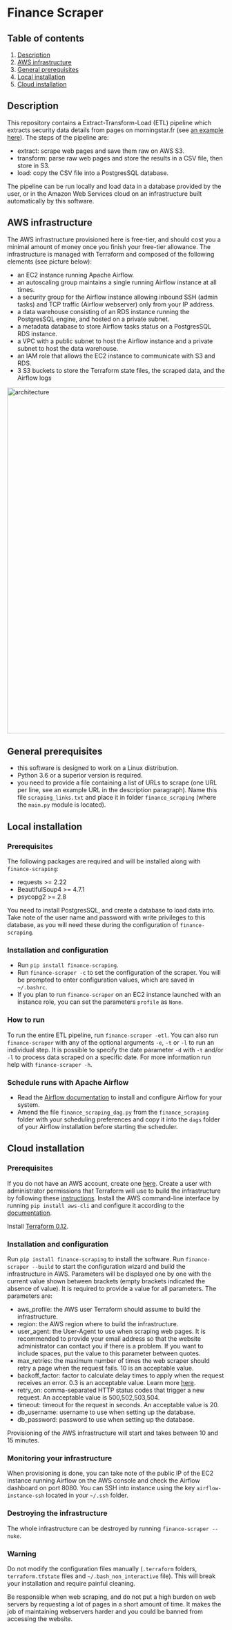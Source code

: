 # Finance Scraper

## Table of contents
1. [Description](README.md#description)
2. [AWS infrastructure](README.md#aws-infrastructure)
3. [General prerequisites](README.md#general-prerequisites)
4. [Local installation](README.md#local-installation)
5. [Cloud installation](README.md#cloud-installation)

## Description
This repository contains a Extract-Transform-Load (ETL) pipeline which extracts security
data details from pages on morningstar.fr (see [an example here](http://tools.morningstar.fr/fr/stockreport/default.aspx?Site=fr&id=0P0001A178&LanguageId=fr-FR&SecurityToken=0P0001A178]3]0]E0WWE$$ALL,DREXG$XHEL,DREXG$XLON,DREXG$XNYS)). The steps of the pipeline are:
* extract: scrape web pages and save them raw on AWS S3.
* transform: parse raw web pages and store the results in a CSV file, then store in S3.
* load: copy the CSV file into a PostgresSQL database.

The pipeline can be run locally and load data in a database provided by the user, or in the Amazon Web Services cloud on an infrastructure built automatically by this software.

## AWS infrastructure
The AWS infrastructure provisioned here is free-tier, and should cost you a minimal amount of money once you finish your free-tier allowance.
The infrastructure is managed with Terraform and composed of the following elements (see picture below):
* an EC2 instance running Apache Airflow.
* an autoscaling group maintains a single running Airflow instance at all times.
* a security group for the Airflow instance allowing inbound SSH (admin tasks) and TCP traffic (Airflow webserver) only from your IP address.
* a data warehouse consisting of an RDS instance running the PostgresSQL engine, and hosted on a private subnet.
* a metadata database to store Airflow tasks status on a PostgresSQL RDS instance.
* a VPC with a public subnet to host the Airflow instance and a private subnet to host the data warehouse.
* an IAM role that allows the EC2 instance to communicate with S3 and RDS.
* 3 S3 buckets to store the Terraform state files, the scraped data, and the Airflow logs

<img src="docs/images/finance_scraper.png" width="800" alt="architecture" >

## General prerequisites
* this software is designed to work on a Linux distribution.
* Python 3.6 or a superior version is required.
* you need to provide a file containing a list of URLs to scrape (one URL per line, see an example URL in the description paragraph). Name this file `scraping_links.txt` and place it in folder `finance_scraping` (where the `main.py` module is located).

## Local installation
### Prerequisites
The following packages are required and will be installed along with `finance-scraping`:
* requests >= 2.22
* BeautifulSoup4 >= 4.7.1
* psycopg2 >= 2.8

You need to install PostgresSQL, and create a database to load data into. Take note of the user name and password with write privileges to this database, as you will need these during the configuration of `finance-scraping`.

### Installation and configuration
* Run `pip install finance-scraping`.
* Run `finance-scraper -c` to set the configuration of the scraper. You will be prompted to enter configuration values, which are saved in `~/.bashrc`.
* If you plan to run `finance-scraper` on an EC2 instance launched with an instance role, you can set the parameters `profile` as `None`.

### How to run
To run the entire ETL pipeline, run `finance-scraper -etl`. You can also run `finance-scraper` with any of the optional arguments `-e`, `-t` or `-l` to run an individual step. It is possible to specify the date parameter `-d` with `-t` and/or `-l` to process data scraped on a specific date. For more information run help with `finance-scraper -h`.

### Schedule runs with Apache Airflow
* Read the [Airflow documentation](https://airflow.apache.org/index.html) to install and configure Airflow for your system.
* Amend the file `finance_scraping_dag.py` from the `finance_scraping` folder with your scheduling preferences and copy it into the `dags` folder of your Airflow installation before starting the scheduler.

## Cloud installation
### Prerequisites
If you do not have an AWS account, create one [here](https://aws.amazon.com/console). Create a user with administrator permissions that Terraform will use to build the infrastructure by following these [instructions](https://docs.aws.amazon.com/mediapackage/latest/ug/setting-up-create-iam-user.html). Install the AWS command-line interface by running `pip install aws-cli` and configure it according to the [documentation](https://docs.aws.amazon.com/cli/latest/userguide/cli-chap-configure.html).

Install [Terraform 0.12](https://learn.hashicorp.com/terraform/getting-started/install.html).

### Installation and configuration
Run `pip install finance-scraping` to install the software. Run `finance-scraper --build` to start the configuration wizard and build the infrastructure in AWS. Parameters will be displayed one by one with the current value shown between brackets (empty brackets indicated the absence of value). It is required to provide a value for all parameters. The parameters are:
* aws_profile: the AWS user Terraform should assume to build the infrastructure.
* region: the AWS region where to build the infrastructure.
* user_agent: the User-Agent to use when scraping web pages. It is recommended to provide your email address so that the website administrator can contact you if there is a problem. If you want to include spaces, put the value to this parameter between quotes.
* max_retries: the maximum number of times the web scraper should retry a page when the request fails. 10 is an acceptable value.
* backoff_factor: factor to calculate delay times to apply when the request receives an error. 0.3 is an acceptable value. Learn more [here](https://urllib3.readthedocs.io/en/latest/reference/urllib3.util.html#module-urllib3.util.retry).
* retry_on: comma-separated HTTP status codes that trigger a new request. An acceptable value is 500,502,503,504.
* timeout: timeout for the request in seconds. An acceptable value is 20.
* db_username: username to use when setting up the database.
* db_password: password to use when setting up the database.

Provisioning of the AWS infrastructure will start and takes between 10 and 15 minutes.

### Monitoring your infrastructure
When provisioning is done, you can take note of the public IP of the EC2 instance running Airflow on the AWS console and check the Airflow dashboard on port 8080. You can SSH into instance using the key `airflow-instance-ssh` located in your `~/.ssh` folder.

### Destroying the infrastructure
The whole infrastructure can be destroyed by running `finance-scraper --nuke`.

### Warning
Do not modify the configuration files manually (`.terraform` folders, `terraform.tfstate` files and `~/.bash_non_interactive` file). This will break your installation and require painful cleaning.

Be responsible when web scraping, and do not put a high burden on web servers by requesting a lot of pages in a short amount of time. It makes the job of maintaining webservers harder and you could be banned from accessing the website.
